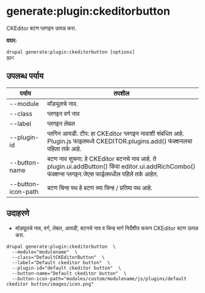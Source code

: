 # generate:plugin:ckeditorbutton
CKEditor बटण प्लगइन उत्पन्न करा.

**वापर:**
```
drupal generate:plugin:ckeditorbutton [options]
gpc
```

## उपलब्ध पर्याय
पर्याय | तपशील
-------|-------------
--module | मॉड्यूलचे नाव.
--class | प्लगइन वर्ग नाव
--label | प्लगइन लेबल
--plugin-id | प्लगिन आयडी. टीप: हा CKEditor प्लगइन नावाशी संबंधित आहे. Plugin.js फाइलमध्ये CKEDITOR.plugins.add() फंक्शनलचा पहिला तर्क आहे.
--button-name | बटण नाव सुचना: हे CKEditor बटनचे नाव आहे. ते plugin.ui.addButton() किंवा editor.ui.addRichCombo() फंक्शन्स प्लगइन.जेएस फाईलमधील पहिले तर्क आहेत.
--button-icon-path | बटण चिन्ह पथ हे बटण च्या चिन्ह / प्रतिमा पथ आहे.

## उदाहरणे
* मॉड्यूलचे नाव, वर्ग, लेबल, आयडी, बटनचे नाव व चिन्ह मार्ग निर्देशीत करून CKEditor बटण उत्पन्न करा.
```
drupal generate:plugin:ckeditorbutton  \
  --module="modulename"  \
  --class="DefaultCKEditorButton"  \
  --label="Default ckeditor button"  \
  --plugin-id="default ckeditor button"  \
  --button-name="Default ckeditor button"  \
  --button-icon-path="modules/custom/modulename/js/plugins/default ckeditor button/images/icon.png"
```
